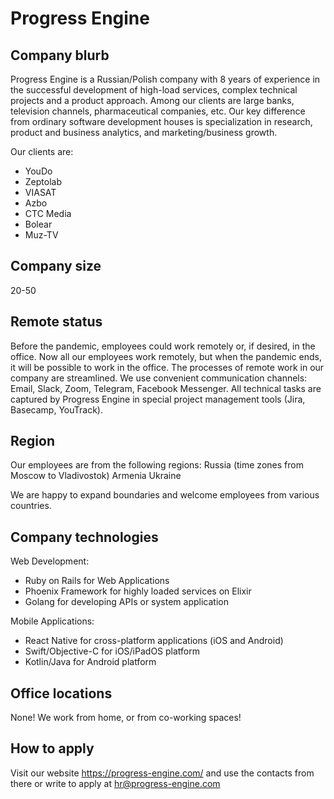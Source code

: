 # Progress Engine

## Company blurb
Progress Engine is a Russian/Polish company with 8 years of experience in the successful development of high-load services, complex technical projects and a product approach. Among our clients are large banks, television channels, pharmaceutical companies, etc. Our key difference from ordinary software development houses is specialization in research, product and business analytics, and marketing/business growth.

Our clients are:
* YouDo
* Zeptolab
* VIASAT
* Azbo
* CTC Media
* Bolear
* Muz-TV

## Company size
20-50

## Remote status
Before the pandemic, employees could work remotely or, if desired, in the office. Now all our employees work remotely, but when the pandemic ends, it will be possible to work in the office.
The processes of remote work in our company are streamlined. We use convenient communication channels: Email, Slack, Zoom, Telegram, Facebook Messenger. All technical tasks are captured by Progress Engine in special project management tools (Jira, Basecamp, YouTrack).

## Region
Our employees are from the following regions:
Russia (time zones from Moscow to Vladivostok)
Armenia
Ukraine

We are happy to expand boundaries and welcome employees from various countries.

## Company technologies

Web Development: 
* Ruby on Rails for Web Applications 
* Phoenix Framework for highly loaded services on Elixir
* Golang for developing APIs or system application

Mobile Applications: 
* React Native for cross-platform applications (iOS and Android)
* Swift/Objective-C for iOS/iPadOS platform
* Kotlin/Java for Android platform

## Office locations
None! We work from home, or from co-working spaces!

## How to apply
Visit our website https://progress-engine.com/ and use the contacts from there or write to apply at hr@progress-engine.com